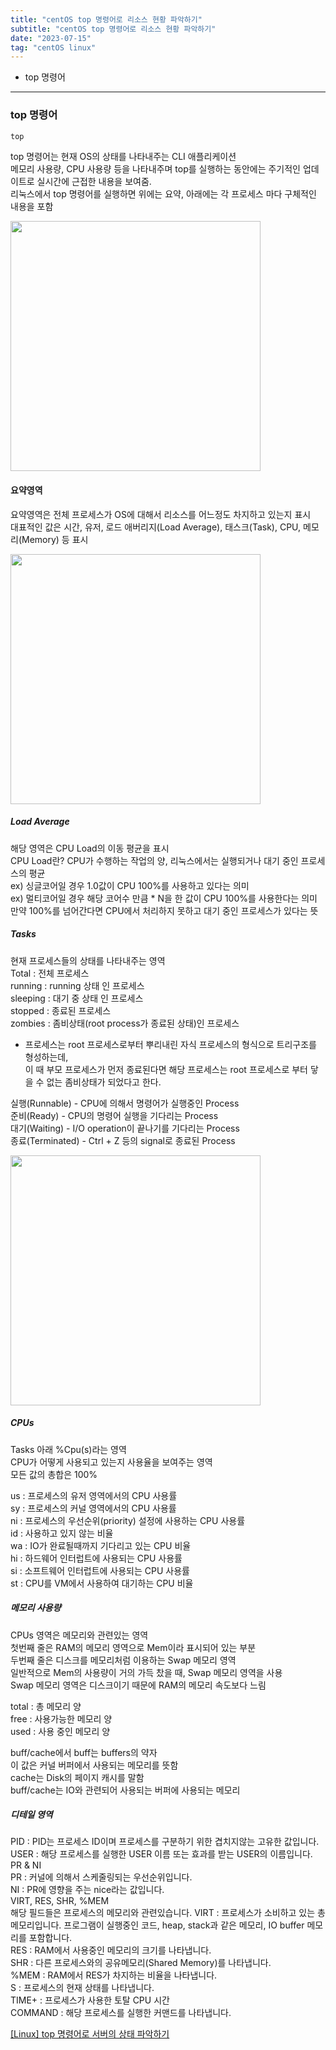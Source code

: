 ```yaml
---
title: "centOS top 명령어로 리소스 현황 파악하기"
subtitle: "centOS top 명령어로 리소스 현황 파악하기"
date: "2023-07-15"
tag: "centOS linux"
---
```


-   top 명령어

---

### top 명령어

```bash
top
```

top 명령어는 현재 OS의 상태를 나타내주는 CLI 애플리케이션  
메모리 사용량, CPU 사용량 등을 나타내주며 top를 실행하는 동안에는 주기적인 업데이트로 실시간에 근접한 내용을 보여줌.  
리눅스에서 top 명령어를 실행하면 위에는 요약, 아래에는 각 프로세스 마다 구체적인 내용을 포함

<img src="https://img1.daumcdn.net/thumb/R1280x0/?scode=mtistory2&fname=https%3A%2F%2Fblog.kakaocdn.net%2Fdn%2Frxlg4%2FbtqYfV2LE3L%2FSW5SbyO65ZUa5PggM3KI8K%2Fimg.png" width="400px">

#### 요약영역

요약영역은 전체 프로세스가 OS에 대해서 리소스를 어느정도 차지하고 있는지 표시  
대표적인 값은 시간, 유저, 로드 애버리지(Load Average), 태스크(Task), CPU, 메모리(Memory) 등 표시

<img src="https://img1.daumcdn.net/thumb/R1280x0/?scode=mtistory2&fname=https%3A%2F%2Fblog.kakaocdn.net%2Fdn%2FcIwHTf%2FbtqYiCOXiQk%2F0wpKbRc7uKG8mo9vfKLWiK%2Fimg.png" width="400px">

##### Load Average

해당 영역은 CPU Load의 이동 평균을 표시  
CPU Load란? CPU가 수행하는 작업의 양, 리눅스에서는 실행되거나 대기 중인 프로세스의 평균  
ex) 싱글코어일 경우 1.0값이 CPU 100%를 사용하고 있다는 의미  
ex) 멀티코어일 경우 해당 코어수 만큼 \* N을 한 값이 CPU 100%를 사용한다는 의미  
만약 100%를 넘어간다면 CPU에서 처리하지 못하고 대기 중인 프로세스가 있다는 뜻

##### Tasks

현재 프로세스들의 상태를 나타내주는 영역  
Total : 전체 프로세스  
running : running 상태 인 프로세스  
sleeping : 대기 중 상태 인 프로세스  
stopped : 종료된 프로세스  
zombies : 좀비상태(root process가 종료된 상태)인 프로세스

-   프로세스는 root 프로세스로부터 뿌리내린 자식 프로세스의 형식으로 트리구조를 형성하는데,  
    이 때 부모 프로세스가 먼저 종료된다면 해당 프로세스는 root 프로세스로 부터 닿을 수 없는 좀비상태가 되었다고 한다.

실행(Runnable) - CPU에 의해서 명령어가 실행중인 Process  
준비(Ready) - CPU의 명령어 실행을 기다리는 Process  
대기(Waiting) - I/O operation이 끝나기를 기다리는 Process  
종료(Terminated) - Ctrl + Z 등의 signal로 종료된 Process

<img src="https://img1.daumcdn.net/thumb/R1280x0/?scode=mtistory2&fname=https%3A%2F%2Fblog.kakaocdn.net%2Fdn%2FbNilCz%2FbtqYhx8aB7Z%2FbdSry129a3LITqFOojRmo0%2Fimg.png" width="400">

##### CPUs

Tasks 아래 %Cpu(s)라는 영역  
CPU가 어떻게 사용되고 있는지 사용율을 보여주는 영역  
모든 값의 총합은 100%

us : 프로세스의 유저 영역에서의 CPU 사용률  
sy : 프로세스의 커널 영역에서의 CPU 사용률  
ni : 프로세스의 우선순위(priority) 설정에 사용하는 CPU 사용률  
id : 사용하고 있지 않는 비율  
wa : IO가 완료될때까지 기다리고 있는 CPU 비율  
hi : 하드웨어 인터럽트에 사용되는 CPU 사용률  
si : 소프트웨어 인터럽트에 사용되는 CPU 사용률  
st : CPU를 VM에서 사용하여 대기하는 CPU 비율

##### 메모리 사용량

CPUs 영역은 메모리와 관련있는 영역  
첫번째 줄은 RAM의 메모리 영역으로 Mem이라 표시되어 있는 부분  
두번째 줄은 디스크를 메모리처럼 이용하는 Swap 메모리 영역  
일반적으로 Mem의 사용량이 거의 가득 찼을 때, Swap 메모리 영역을 사용  
Swap 메모리 영역은 디스크이기 때문에 RAM의 메모리 속도보다 느림

total : 총 메모리 양  
free : 사용가능한 메모리 양  
used : 사용 중인 메모리 양

buff/cache에서 buff는 buffers의 약자  
이 값은 커널 버퍼에서 사용되는 메모리를 뜻함  
cache는 Disk의 페이지 캐시를 말함  
buff/cache는 IO와 관련되어 사용되는 버퍼에 사용되는 메모리

##### 디테일 영역

PID : PID는 프로세스 ID이며 프로세스를 구분하기 위한 겹치지않는 고유한 값입니다.  
USER : 해당 프로세스를 실행한 USER 이름 또는 효과를 받는 USER의 이름입니다.  
PR & NI  
PR : 커널에 의해서 스케줄링되는 우선순위입니다.  
NI : PR에 영향을 주는 nice라는 값입니다.  
VIRT, RES, SHR, %MEM  
해당 필드들은 프로세스의 메모리와 관련있습니다.
VIRT : 프로세스가 소비하고 있는 총 메모리입니다. 프로그램이 실행중인 코드, heap, stack과 같은 메모리, IO buffer 메모리를 포함합니다.  
RES : RAM에서 사용중인 메모리의 크기를 나타냅니다.  
SHR : 다른 프로세스와의 공유메모리(Shared Memory)를 나타냅니다.  
%MEM : RAM에서 RES가 차지하는 비율을 나타냅니다.  
S : 프로세스의 현재 상태를 나타냅니다.  
TIME+ : 프로세스가 사용한 토탈 CPU 시간  
COMMAND : 해당 프로세스를 실행한 커맨드를 나타냅니다.

[[Linux] top 명령어로 서버의 상태 파악하기](https://sabarada.tistory.com/146)
